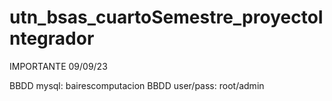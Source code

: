# utn_bsas_cuartoSemestre_proyectoIntegrador

IMPORTANTE 09/09/23

BBDD mysql: bairescomputacion
BBDD user/pass: root/admin
